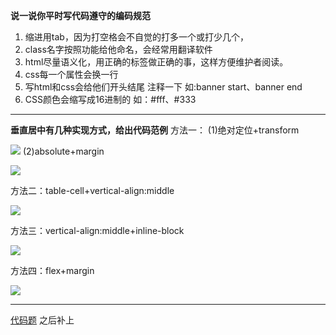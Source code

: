 **说一说你平时写代码遵守的编码规范**

1. 缩进用tab，因为打空格会不自觉的打多一个或打少几个，
2. class名字按照功能给他命名，会经常用翻译软件
3. html尽量语义化，用正确的标签做正确的事，这样方便维护者阅读。
4. css每一个属性会换一行
5. 写html和css会给他们开头结尾 注释一下  如:banner start、banner end
6. CSS颜色会缩写成16进制的 如：#fff、#333

***

**垂直居中有几种实现方式，给出代码范例**
方法一： (1)绝对定位+transform

![](http://upload-images.jianshu.io/upload_images/3534156-67eb716e9626fcb7.png?imageMogr2/auto-orient/strip%7CimageView2/2/w/1240)
(2)absolute+margin

![](http://upload-images.jianshu.io/upload_images/3534156-b39311c8b95cbb85.png?imageMogr2/auto-orient/strip%7CimageView2/2/w/1240)

方法二：table-cell+vertical-align:middle

![](http://upload-images.jianshu.io/upload_images/3534156-0e0065effec14394.png?imageMogr2/auto-orient/strip%7CimageView2/2/w/1240)

方法三：vertical-align:middle+inline-block

![](http://upload-images.jianshu.io/upload_images/3534156-f57132a111ae0e9b.png?imageMogr2/auto-orient/strip%7CimageView2/2/w/1240)

方法四：flex+margin

![](http://upload-images.jianshu.io/upload_images/3534156-00358df2aea572d3.png?imageMogr2/auto-orient/strip%7CimageView2/2/w/1240)

***

[代码题]()  之后补上